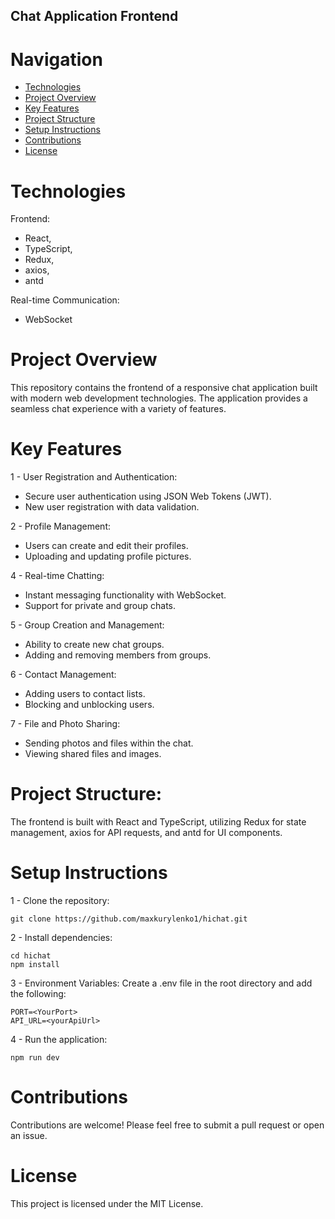 ## Chat Application Frontend

# Navigation
- [Technologies](#technologies)
- [Project Overview](#project-overview)
- [Key Features](#key-features)
- [Project Structure](#project-structure)
- [Setup Instructions](#setup-instructions)
- [Contributions](#contributions)
- [License](#license)
# Technologies

Frontend: 
- React,
- TypeScript,
- Redux,
- axios,
- antd

Real-time Communication:
- WebSocket

# Project Overview
This repository contains the frontend of a responsive chat application built with modern web development technologies. The application provides a seamless chat experience with a variety of features.

# Key Features
1 - User Registration and Authentication:
- Secure user authentication using JSON Web Tokens (JWT).
- New user registration with data validation.

2 - Profile Management:
- Users can create and edit their profiles.
- Uploading and updating profile pictures.

4 - Real-time Chatting:
- Instant messaging functionality with WebSocket.
- Support for private and group chats.

5 - Group Creation and Management:
- Ability to create new chat groups.
- Adding and removing members from groups.

6 - Contact Management:
- Adding users to contact lists.
- Blocking and unblocking users.

7 - File and Photo Sharing:
- Sending photos and files within the chat.
- Viewing shared files and images.

# Project Structure:
The frontend is built with React and TypeScript, utilizing Redux for state management, axios for API requests, and antd for UI components.

# Setup Instructions
1 - Clone the repository:
```
git clone https://github.com/maxkurylenko1/hichat.git
```

2 - Install dependencies:
```
cd hichat
npm install
```

3 - Environment Variables: Create a .env file in the root directory and add the following:
```
PORT=<YourPort>
API_URL=<yourApiUrl>
```

4 - Run the application:
```
npm run dev
```
# Contributions
Contributions are welcome! Please feel free to submit a pull request or open an issue.

# License
This project is licensed under the MIT License.
